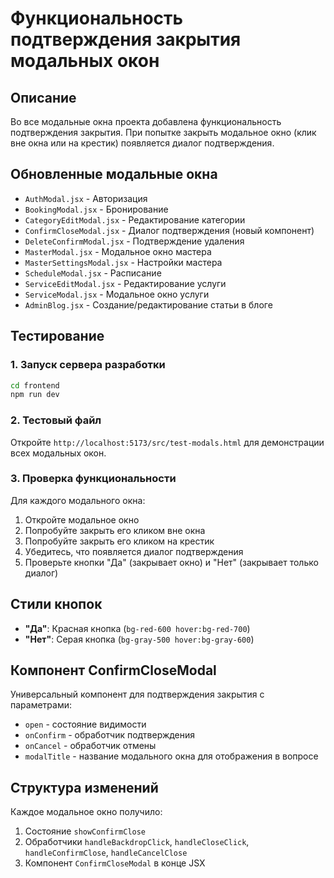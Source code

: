 # Функциональность подтверждения закрытия модальных окон

## Описание
Во все модальные окна проекта добавлена функциональность подтверждения закрытия. При попытке закрыть модальное окно (клик вне окна или на крестик) появляется диалог подтверждения.

## Обновленные модальные окна
- `AuthModal.jsx` - Авторизация
- `BookingModal.jsx` - Бронирование
- `CategoryEditModal.jsx` - Редактирование категории
- `ConfirmCloseModal.jsx` - Диалог подтверждения (новый компонент)
- `DeleteConfirmModal.jsx` - Подтверждение удаления
- `MasterModal.jsx` - Модальное окно мастера
- `MasterSettingsModal.jsx` - Настройки мастера
- `ScheduleModal.jsx` - Расписание
- `ServiceEditModal.jsx` - Редактирование услуги
- `ServiceModal.jsx` - Модальное окно услуги
- `AdminBlog.jsx` - Создание/редактирование статьи в блоге

## Тестирование

### 1. Запуск сервера разработки
```bash
cd frontend
npm run dev
```

### 2. Тестовый файл
Откройте `http://localhost:5173/src/test-modals.html` для демонстрации всех модальных окон.

### 3. Проверка функциональности
Для каждого модального окна:
1. Откройте модальное окно
2. Попробуйте закрыть его кликом вне окна
3. Попробуйте закрыть его кликом на крестик
4. Убедитесь, что появляется диалог подтверждения
5. Проверьте кнопки "Да" (закрывает окно) и "Нет" (закрывает только диалог)

## Стили кнопок
- **"Да"**: Красная кнопка (`bg-red-600 hover:bg-red-700`)
- **"Нет"**: Серая кнопка (`bg-gray-500 hover:bg-gray-600`)

## Компонент ConfirmCloseModal
Универсальный компонент для подтверждения закрытия с параметрами:
- `open` - состояние видимости
- `onConfirm` - обработчик подтверждения
- `onCancel` - обработчик отмены
- `modalTitle` - название модального окна для отображения в вопросе

## Структура изменений
Каждое модальное окно получило:
1. Состояние `showConfirmClose`
2. Обработчики `handleBackdropClick`, `handleCloseClick`, `handleConfirmClose`, `handleCancelClose`
3. Компонент `ConfirmCloseModal` в конце JSX 